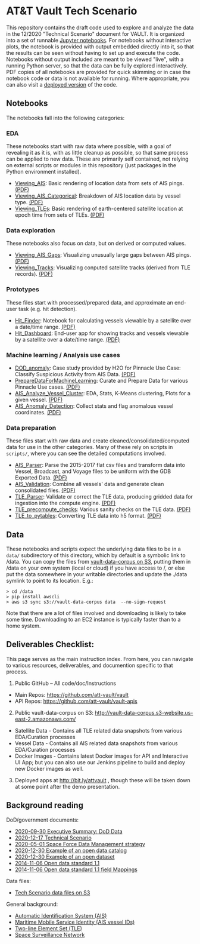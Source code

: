 # AT&T Vault Tech Scenario

This repository contains the draft code used to explore and analyze the data in the 12/2020 "Technical Scenario" document for VAULT. It is organized into a set of runnable [Jupyter notebooks](https://jupyter.org). For notebooks without interactive plots, the notebook is provided with output embedded directly into it, so that the results can be seen without having to set up and execute the code. Notebooks without output included are meant to be viewed "live", with a running Python server, so that the data can be fully explored interactively. PDF copies of all notebooks are provided for quick skimming or in case the notebook code or data is not available for running. Where appropriate, you can also visit a [deployed version](http://bit.ly/attvault) of the code.

## Notebooks

The notebooks fall into the following categories:

### EDA

These notebooks start with raw data where possible, with a goal of revealing it as it is, with as little cleanup as possible, so that same process can be applied to new data. These are primarily self contained, not relying on external scripts or modules in this repository (just packages in the Python environment installed).

- [Viewing_AIS](Viewing_AIS.ipynb): Basic rendering of location data from sets of AIS pings. [(PDF)](doc/Viewing_AIS.pdf)
- [Viewing_AIS_Categorical](Viewing_AIS_Categorical.ipynb): Breakdown of AIS location data by vessel type. [(PDF)](doc/Viewing_AIS_Categorical.pdf)
- [Viewing_TLEs](Viewing_TLEs.ipynb): Basic rendering of earth-centered satellite location at epoch time from sets of TLEs. [(PDF)](doc/Viewing_TLEs.pdf)

### Data exploration

These notebooks also focus on data, but on derived or computed values.

- [Viewing_AIS_Gaps](Viewing_AIS_Gaps.ipynb): Visualizing unusually large gaps between AIS pings. [(PDF)](doc/Viewing_AIS_Gaps.pdf)
- [Viewing_Tracks](Viewing_Tracks.ipynb): Visualizing conputed satellite tracks (derived from TLE records). [(PDF)](doc/Viewing_Tracks.pdf)

### Prototypes

These files start with processed/prepared data, and approximate an end-user task (e.g. hit detection).

- [Hit_Finder](Hit_Finder.ipynb): Notebook for calculating vessels viewable by a satellite over a date/time range. [(PDF)](doc/Hit_Finder.pdf)
- [Hit_Dashboard](Hit_Dashboard.ipynb): End-user app for showing tracks and vessels viewable by a satellite over a date/time range. [(PDF)](doc/Hit_Dashboard.pdf)

### Machine learning / Analysis use cases

- [DOD_anomaly](DOD_anomaly.ipynb): Case study provided by H2O for Pinnacle Use Case: Classify Suspicious Activity from AIS Data. [(PDF)](doc/DOD_anomaly.pdf)
- [PrepareDataForMachineLearning](PrepareDataForMachineLearning.ipynb): Curate and Prepare Data for various Pinnacle Use cases. [(PDF)](doc/PrepareDataForMachineLearning.pdf)
- [AIS_Analyze_Vessel_Cluster](AIS_Analyze_Vessel_Cluster.ipynb): EDA, Stats, K-Means clustering, Plots for a given vessel. [(PDF)](doc/AIS_Analyze_Vessel_Cluster.pdf)
- [AIS_Anomaly_Detection](AIS_Anomaly_Detection.ipynb): Collect stats and flag anomalous vessel coordinates. [(PDF)](doc/AIS_Anomaly_Detection.pdf)


### Data preparation

These files start with raw data and create cleaned/consolidated/computed data for use in the other categories. Many of these rely on scripts in `scripts/`, where you can see the detailed computations involved.

- [AIS_Parser](AIS_Parser.ipynb): Parse the 2015-2017 flat csv files and transform data into Vessel, Broadcast, and Voyage files to be uniform with the GDB Exported Data. [(PDF)](AIS_Parser.ipynb)
- [AIS_Validation](AIS_Validation.ipynb): Combine all vessels' data and generate clean consolidated files. [(PDF)](AIS_Validation.ipynb)
- [TLE_Parser](TLE_Parser.ipynb):  Validate or correct the TLE data, producing gridded data for ingestion into the compute engine. [(PDF)](TLE_Parser.ipynb)
- [TLE_precompute_checks](TLE_precompute_checks.ipynb): Various sanity checks on the TLE data. [(PDF)](TLE_precompute_checks.ipynb)
- [TLE_to_pytables](TLE_to_pytables.ipynb): Converting TLE data into h5 format. [(PDF)](TLE_to_pytables.ipynb)

## Data

These notebooks and scripts expect the underlying data files to be in a `data/` subdirectory of this directory, which by default is a symbolic link to /data. You can copy the files from [vault-data-corpus on S3](http://vault-data-corpus.s3-website.us-east-2.amazonaws.com/), putting them in /data on your own system (local or cloud) if you have access to /, or else put the data somewhere in your writable directories and update the ./data symlink to point to its location. E.g.:

```
> cd /data
> pip install awscli
> aws s3 sync s3://vault-data-corpus data  --no-sign-request
```

Note that there are a lot of files involved and downloading is likely to take some time. Downloading to an EC2 instance is typically faster than to a home system.


## Deliverables Checklist:

This page serves as the main instruction index. From here, you can navigate to various resources, deliverables, and documention specific to that process.
1. Public GitHub – All code/doc/Instructions
  * Main Repos: https://github.com/att-vault/vault
  * API Repos: https://github.com/att-vault/vault-apis
2. Public vault-data-corpus on S3:  http://vault-data-corpus.s3-website.us-east-2.amazonaws.com/
  * Satellite Data - Contains all TLE related data snapshots from various EDA/Curation processes
  * Vessel Data - Contains all AIS related data snapshots from various EDA/Curation processes
  * Docker Images - Contains latest Docker images for API and Interactive UI App; but you can also use our Jenkins pipeline to build and deploy new Docker images as well.
3. Deployed apps at http://bit.ly/attvault , though these will be taken down at some point after the demo presentation.



## Background reading

DoD/government documents:
- [2020-09-30 Executive Summary: DoD Data](https://github.com/att-vault/vault/raw/jlstevens/hit_visualization/Doc/DOD-DATA-STRATEGY%20%26%20Executive%20Summary%2020201013.pdf)
- [2020-12-17 Technical Scenario](https://github.com/att-vault/vault/raw/jlstevens/hit_visualization/Doc/Technical%20Scenario.pdf)
- [2020-05-01 Space Force Data Management strategy](https://www.afcea.org/content/space-force-looks-next-generation-data-management)
- [2020-12-30 Example of an open data catalog](https://catalog.data.gov/dataset?organization=nasa-gov&q=space+force)
- [2020-12-30 Example of an open dataset](https://catalog.data.gov/dataset/near-earth-asteroid-tracking-v1-0)
- [2014-11-06 Open data standard 1.1](https://project-open-data.cio.gov/v1.1/schema)
- [2014-11-06 Open data standard 1.1 field Mappings](https://project-open-data.cio.gov/v1.1/metadata-resources/#field-mappings)

Data files:
- [Tech Scenario data files on S3](https://afdata.s3.us-gov-west-1.amazonaws.com/index.html)

General background:
- [Automatic Identification System (AIS)](https://en.wikipedia.org/wiki/Automatic_identification_system)
- [Maritime Mobile Service Identity (AIS vessel IDs)](https://en.wikipedia.org/wiki/Maritime_Mobile_Service_Identity)
- [Two-line Element Set (TLE)](https://en.wikipedia.org/wiki/Two-line_element_set)
- [Space Surveillance Network](https://en.wikipedia.org/wiki/United_States_Space_Surveillance_Network#Space_Surveillance_Network)
